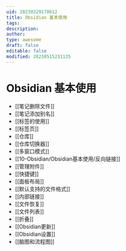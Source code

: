 ```yaml
---
uid: 20230329170612
title: Obsidian 基本使用
tags: 
description: 
author: 
type: awesome
draft: false
editable: false
modified: 20230515231135
---
```


# Obsidian 基本使用

- [[笔记删除文件]]
- [[笔记添加别名]]
- [[标签的使用]]
- [[标签页]]
- [[仓库]]
- [[仓库切换器]]
- [[多窗口模式]]
- [[10-Obsidian/Obsidian基本使用/反向链接]]
- [[管理附件]]
- [[快捷键]]
- [[面板布局]]
- [[默认支持的文件格式]]
- [[内部链接]]
- [[文件恢复]]
- [[文件列表]]
- [[折叠]]
- [[Obsidian更新]]
- [[Obsidian设置]]
- [[脑图和流程图]]